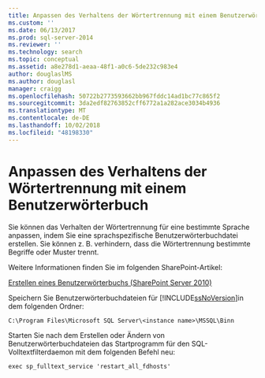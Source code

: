 ```yaml
---
title: Anpassen des Verhaltens der Wörtertrennung mit einem Benutzerwörterbuch | Microsoft-Dokumentation
ms.custom: ''
ms.date: 06/13/2017
ms.prod: sql-server-2014
ms.reviewer: ''
ms.technology: search
ms.topic: conceptual
ms.assetid: a8e278d1-aeaa-48f1-a0c6-5de232c983e4
author: douglaslMS
ms.author: douglasl
manager: craigg
ms.openlocfilehash: 50722b2773593662bb967fddc14ad1bc77c865f2
ms.sourcegitcommit: 3da2edf82763852cff6772a1a282ace3034b4936
ms.translationtype: MT
ms.contentlocale: de-DE
ms.lasthandoff: 10/02/2018
ms.locfileid: "48198330"
---
```

# <a name="customize-the-behavior-of-word-breakers-with-a-custom-dictionary"></a>Anpassen des Verhaltens der Wörtertrennung mit einem Benutzerwörterbuch
  Sie können das Verhalten der Wörtertrennung für eine bestimmte Sprache anpassen, indem Sie eine sprachspezifische Benutzerwörterbuchdatei erstellen. Sie können z. B. verhindern, dass die Wörtertrennung bestimmte Begriffe oder Muster trennt.  
  
 Weitere Informationen finden Sie im folgenden SharePoint-Artikel:  
  
 [Erstellen eines Benutzerwörterbuchs (SharePoint Server 2010)](http://go.microsoft.com/fwlink/?LinkId=215011)  
  
 Speichern Sie Benutzerwörterbuchdateien für [!INCLUDE[ssNoVersion](../../includes/ssnoversion-md.md)]in dem folgenden Ordner:  
  
 `C:\Program Files\Microsoft SQL Server\<instance name>\MSSQL\Binn`  
  
 Starten Sie nach dem Erstellen oder Ändern von Benutzerwörterbuchdateien das Startprogramm für den SQL-Volltextfilterdaemon mit dem folgenden Befehl neu:  
  
 `exec sp_fulltext_service 'restart_all_fdhosts'`  
  
  
